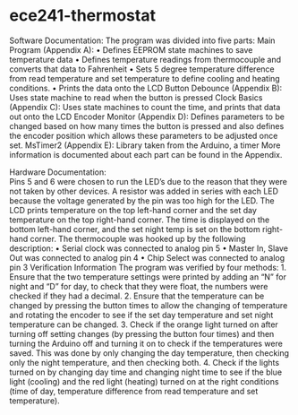 # ece241-thermostat
Software Documentation:
  The program was divided into five parts:
  Main Program (Appendix A): 
    •	Defines EEPROM state machines to save temperature data 
    •	Defines temperature readings from thermocouple and converts that data to Fahrenheit
    •	Sets 5 degree temperature difference from read temperature and set temperature to define cooling and heating conditions.
    •	Prints the data onto the LCD
  Button Debounce (Appendix B):  Uses state machine to read when the button is pressed
  Clock Basics (Appendix C): Uses state machines to count the time, and prints that data out onto the LCD
  Encoder Monitor (Appendix D): Defines parameters to be changed based on how many times the button is pressed and also defines the       encoder position which allows these parameters to be adjusted once set.
  MsTimer2 (Appendix E): Library taken from the Arduino, a timer
  More information is documented about each part can be found in the Appendix.

Hardware Documentation:  
  Pins 5 and 6 were chosen to run the LED’s due to the reason that they were not taken by other devices. A resistor was added in    series with each LED because the voltage generated by the pin was too high for the LED.
  The LCD prints temperature on the top left-hand corner and the set day temperature on the top right-hand corner. The time is  displayed on the bottom left-hand corner, and the set night temp is set on the bottom right-hand corner. 
The thermocouple was hooked up by the following description:
  •	Serial clock was connected to analog pin 5
  •	Master In, Slave Out was connected to analog pin 4
  •	Chip Select was connected to analog pin 3
Verification Information
  The program was verified by four methods:
    1.	Ensure that the two temperature settings were printed by adding an “N” for night and “D” for day, to check that they were  float, the numbers were checked if they had a decimal.
    2.	Ensure that the temperature can be changed by pressing the button times to allow the changing of temperature and rotating     the encoder to see if the set day temperature and set night temperature can be changed.
    3.	Check if the orange light turned on after turning off setting changes (by pressing the button four times)  and then turning the Arduino off and turning it on to check if the temperatures were saved. This was done by only changing the day temperature, then checking only the night temperature, and then checking both.
    4.	Check if the lights turned on by changing day time and changing night time to see if the blue light (cooling) and the red light (heating) turned on at the right conditions (time of day, temperature difference from read temperature and set temperature).
